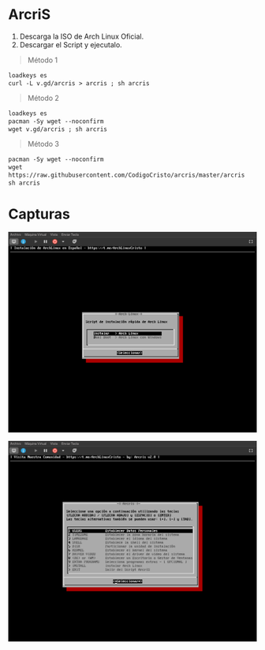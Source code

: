 # ArcriS

1. Descarga la ISO de Arch Linux Oficial.
2. Descargar el Script y ejecutalo.

> Método 1
```
loadkeys es
curl -L v.gd/arcris > arcris ; sh arcris
```

> Método 2
```
loadkeys es
pacman -Sy wget --noconfirm
wget v.gd/arcris ; sh arcris
```

> Método 3
```
pacman -Sy wget --noconfirm
wget https://raw.githubusercontent.com/CodigoCristo/arcris/master/arcris
sh arcris
```

# Capturas


![Captura 2](https://github.com/CodigoCristo/arcris/blob/master/capturas/DeepinScreenshot_xfdesktop_20210217115417.png)


![Captura 1](https://github.com/CodigoCristo/arcris/blob/master/capturas/DeepinScreenshot_xfdesktop_20210217115346.png)
